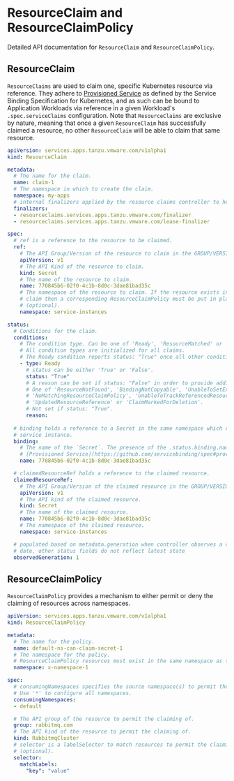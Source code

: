 # ResourceClaim and ResourceClaimPolicy

Detailed API documentation for `ResourceClaim` and `ResourceClaimPolicy`.

## ResourceClaim

`ResourceClaims` are used to claim one, specific Kubernetes resource via reference. They adhere to [Provisioned Service](https://github.com/servicebinding/spec#provisioned-service) as defined by the Service Binding Specification for Kubernetes, and as such can be bound to Application Workloads via reference in a given Workload's `.spec.serviceClaims` configuration. Note that `ResourceClaims` are exclusive by nature, meaning that once a given `ResourceClaim` has successfully claimed a resource, no other `ResourceClaim` will be able to claim that same resource.

```yaml
apiVersion: services.apps.tanzu.vmware.com/v1alpha1
kind: ResourceClaim

metadata:
  # The name for the claim.
  name: claim-1
  # The namespace in which to create the claim.
  namespace: my-apps
  # internal finalizers applied by the resource claims controller to help guarantee clean up of resources.
  finalizers:
  - resourceclaims.services.apps.tanzu.vmware.com/finalizer
  - resourceclaims.services.apps.tanzu.vmware.com/lease-finalizer

spec:
  # ref is a reference to the resource to be claimed.
  ref:
    # The API Group/Version of the resource to claim in the GROUP/VERSION format.
    apiVersion: v1
    # The API Kind of the resource to claim.
    kind: Secret
    # The name of the resource to claim.
    name: 770845b6-02f0-4c1b-8d0c-3dae81bad35c
    # The namespace of the resource to claim. If the resource exists in a different namespace to the namespace of the
    # claim then a corresponding ResourceClaimPolicy must be put in place to permit claiming of the resource.
    # (optional).
    namespace: service-instances

status:
  # Conditions for the claim.
  conditions:
    # The condition type. Can be one of 'Ready', 'ResourceMatched' or 'ResourceMatched'.
    # All condition types are initialized for all claims.
    # The Ready condition reports status: "True" once all other condition types are healthy.
    - type: Ready
      # status can be either 'True' or 'False'.
      status: "True"
      # A reason can be set if status: "False" in order to provide additional context as to why.
      # One of 'ResourceNotFound', 'BindingNotCopyable', 'UnableToSetExclusiveClaim', 'ResourceNonBindable',
      # 'NoMatchingResourceClaimPolicy', 'UnableToTrackReferencedResource', 'ResourceAlreadyClaimed',
      # 'UpdatedResourceReference' or 'ClaimMarkedForDeletion'.
      # Not set if status: "True".
      reason:
  
  # binding holds a reference to a Secret in the same namespace which contains credentials for accessing the claimed
  # service instance.
  binding:
    # The name of the `Secret`. The presence of the .status.binding.name field marks this resource as a
    # [Provisioned Service](https://github.com/servicebinding/spec#provisioned-service).
    name: 770845b6-02f0-4c1b-8d0c-3dae81bad35c

  # claimedResourceRef holds a reference to the claimed resource.
  claimedResourceRef:
    # The API Group/Version of the claimed resource in the GROUP/VERSION format.
    apiVersion: v1
    # The API kind of the claimed resource.
    kind: Secret
    # The name of the claimed resource.
    name: 770845b6-02f0-4c1b-8d0c-3dae81bad35c
    # The namespace of the claimed resource.
    namespace: service-instances

  # populated based on metadata.generation when controller observes a change to the resource; if this value is out of
  # date, other status fields do not reflect latest state
  observedGeneration: 1
```

## ResourceClaimPolicy

`ResourceClaimPolicy` provides a mechanism to either permit or deny the claiming of resources across namespaces.

```yaml
apiVersion: services.apps.tanzu.vmware.com/v1alpha1
kind: ResourceClaimPolicy

metadata:
  # The name for the policy.
  name: default-ns-can-claim-secret-1
  # The namespace for the policy.
  # ResourceClaimPolicy resources must exist in the same namespace as the resources they are permitting to be claimed.
  namespace: x-namespace-1

spec:
  # consumingNamespaces specifies the source namespace(s) to permit the claiming of the resources from.
  # Use '*' to configure all namespaces.
  consumingNamespaces:
  - default

  # The API group of the resource to permit the claiming of.
  group: rabbitmq.com
  # The API kind of the resource to permit the claiming of.
  kind: RabbitmqCluster
  # selector is a labelSelector to match resources to permit the claiming of.
  # (optional).
  selector:
    matchLabels:
      "key": "value"
```
